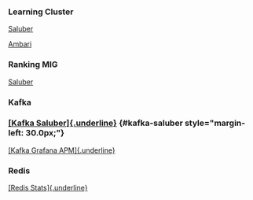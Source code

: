 ### Learning Cluster

[Saluber](http://saluber.dailyhunt.in/d/y5Qh4C0Zzsdsdbb/component-wise-overview?from=now-5m&orgId=22&to=now&var-cluster=ADS-GCP&var-instances=All&var-node=ADS-RANKING-GCP)

[Ambari](http://dh-gcp-ads-learning-sparkhdfs-n1.dailyhunt.in:8080/#/main/dashboard/metrics)

### Ranking MIG

[Saluber](http://saluber.dailyhunt.in/d/y5Qh4C0Zzsdsdbb/component-wise-overview?orgId=22&var-cluster=ADS-GCP&var-node=SPARKHDFS-ADS-GCP&var-nodename=dh-gcp-ads-learning-sparkhdfs-n6&var-instances=All&from=now-12h&to=now)

### Kafka

### [[Kafka Saluber]{.underline}](http://saluber.dailyhunt.in/d/y5Qh4C0Zzsdsdbb/component-wise-overview?orgId=22&from=now-1h&to=now&var-cluster=ADS-GCP&var-node=KAFKA-NRT-GCP&var-nodename=dh-gcp-ads-analyticsnrt-kafka-n5&var-instances=All) {#kafka-saluber style="margin-left: 30.0px;"}

[[Kafka Grafana
APM]{.underline}](https://grafana-apm.dailyhunt.in/d/jwPKIsniz/kafka-exporter-overview?orgId=1&refresh=30s&from=now-30m&to=now&var-job=kafka_ads_gcp_nrt_cluster&var-instance=172.30.9.108:9319&var-topic=All)

### Redis

[[Redis
Stats]{.underline}](http://saluber.dailyhunt.in/d/UDVUiLKGk/redis-stats?orgId=22&var-component=CACHE-ADS-GCP&var-instance=All&from=now-15m&to=now)
